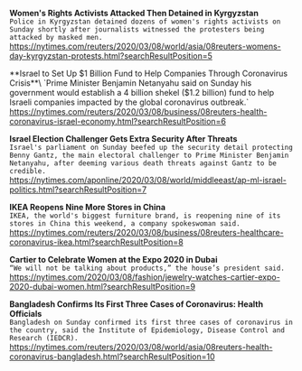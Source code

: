**Women's Rights Activists Attacked Then Detained in Kyrgyzstan**\
`Police in Kyrgyzstan detained dozens of women's rights activists on Sunday shortly after journalists witnessed the protesters being attacked by masked men.`\
https://nytimes.com/reuters/2020/03/08/world/asia/08reuters-womens-day-kyrgyzstan-protests.html?searchResultPosition=5

**Israel to Set Up $1 Billion Fund to Help Companies Through Coronavirus Crisis**\
`Prime Minister Benjamin Netanyahu said on Sunday his government would establish a 4 billion shekel ($1.2 billion) fund to help Israeli companies impacted by the global coronavirus outbreak.`\
https://nytimes.com/reuters/2020/03/08/business/08reuters-health-coronavirus-israel-economy.html?searchResultPosition=6

**Israel Election Challenger Gets Extra Security After Threats**\
`Israel's parliament on Sunday beefed up the security detail protecting Benny Gantz, the main electoral challenger to Prime Minister Benjamin Netanyahu, after deeming various death threats against Gantz to be credible.`\
https://nytimes.com/aponline/2020/03/08/world/middleeast/ap-ml-israel-politics.html?searchResultPosition=7

**IKEA Reopens Nine More Stores in China**\
`IKEA, the world's biggest furniture brand, is reopening nine of its stores in China this weekend, a company spokeswoman said.`\
https://nytimes.com/reuters/2020/03/08/business/08reuters-healthcare-coronavirus-ikea.html?searchResultPosition=8

**Cartier to Celebrate Women at the Expo 2020 in Dubai**\
`“We will not be talking about products,” the house’s president said.`\
https://nytimes.com/2020/03/08/fashion/jewelry-watches-cartier-expo-2020-dubai-women.html?searchResultPosition=9

**Bangladesh Confirms Its First Three Cases of Coronavirus: Health Officials**\
`Bangladesh on Sunday confirmed its first three cases of coronavirus in the country, said the Institute of Epidemiology, Disease Control and Research (IEDCR).`\
https://nytimes.com/reuters/2020/03/08/world/asia/08reuters-health-coronavirus-bangladesh.html?searchResultPosition=10

